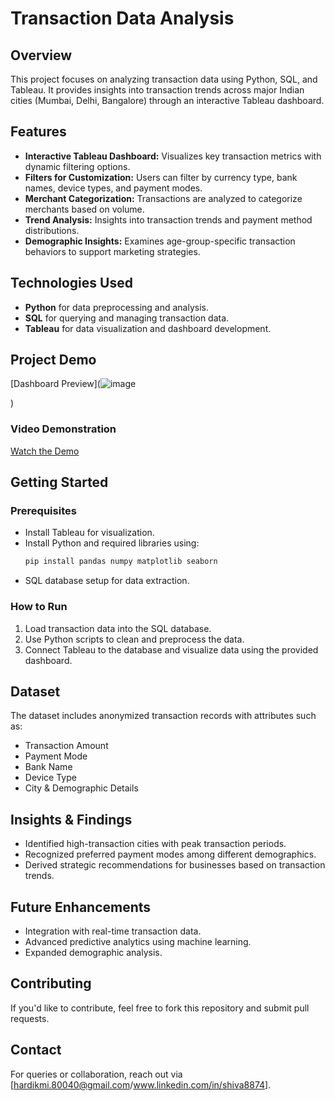 # Transaction Data Analysis

## Overview
This project focuses on analyzing transaction data using Python, SQL, and Tableau. It provides insights into transaction trends across major Indian cities (Mumbai, Delhi, Bangalore) through an interactive Tableau dashboard.

## Features
- **Interactive Tableau Dashboard:** Visualizes key transaction metrics with dynamic filtering options.
- **Filters for Customization:** Users can filter by currency type, bank names, device types, and payment modes.
- **Merchant Categorization:** Transactions are analyzed to categorize merchants based on volume.
- **Trend Analysis:** Insights into transaction trends and payment method distributions.
- **Demographic Insights:** Examines age-group-specific transaction behaviors to support marketing strategies.

## Technologies Used
- **Python** for data preprocessing and analysis.
- **SQL** for querying and managing transaction data.
- **Tableau** for data visualization and dashboard development.

## Project Demo
[Dashboard Preview](![image](https://github.com/user-attachments/assets/f6fc8c50-1aa3-4db6-bcaf-3c7178b9fe31)

)

### Video Demonstration
[Watch the Demo](https://github.com/user-attachments/assets/db28da8d-6d7d-4072-a428-b4466e882317)


## Getting Started
### Prerequisites
- Install Tableau for visualization.
- Install Python and required libraries using:
  ```bash
  pip install pandas numpy matplotlib seaborn
  ```
- SQL database setup for data extraction.

### How to Run
1. Load transaction data into the SQL database.
2. Use Python scripts to clean and preprocess the data.
3. Connect Tableau to the database and visualize data using the provided dashboard.

## Dataset
The dataset includes anonymized transaction records with attributes such as:
- Transaction Amount
- Payment Mode
- Bank Name
- Device Type
- City & Demographic Details

## Insights & Findings
- Identified high-transaction cities with peak transaction periods.
- Recognized preferred payment modes among different demographics.
- Derived strategic recommendations for businesses based on transaction trends.

## Future Enhancements
- Integration with real-time transaction data.
- Advanced predictive analytics using machine learning.
- Expanded demographic analysis.

## Contributing
If you'd like to contribute, feel free to fork this repository and submit pull requests.

## Contact
For queries or collaboration, reach out via [hardikmi.80040@gmail.com/www.linkedin.com/in/shiva8874].

